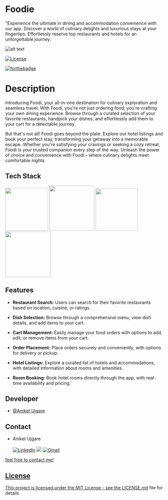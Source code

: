 # Foodie

"Experience the ultimate in dining and accommodation convenience with our app. Discover a world of culinary delights and luxurious stays at your fingertips. Effortlessly reserve top restaurants and hotels for an unforgettable journey.

![alt text](https://firebasestorage.googleapis.com/v0/b/resto-hotel-booking.appspot.com/o/github%2Ffoodii%20(1).png?alt=media&token=1c298176-215f-42c3-8928-0f158011298c)

[![License](https://img.shields.io/badge/License-MIT-green.svg)](https://opensource.org/licenses/mit/) 

[![forthebadge](https://forthebadge.com/images/badges/built-with-love.svg)](https://forthebadge.com)


# Description
Introducing Foodi, your all-in-one destination for culinary exploration and seamless travel. With Foodi, you're not just ordering food; you're crafting your own dining experience. Browse through a curated selection of your favorite restaurants, handpick your dishes, and effortlessly add them to your cart for a delectable journey.

But that's not all! Foodi goes beyond the plate. Explore our hotel listings and book your perfect stay, transforming your getaway into a memorable escape. Whether you're satisfying your cravings or seeking a cozy retreat, Foodi is your trusted companion every step of the way. Unleash the power of choice and convenience with Foodi – where culinary delights meet comfortable nights.
## Tech Stack

[<img style="width: 136px;" src="https://img.shields.io/badge/Flutter-%2302569B.svg?style=for-the-badge&logo=Flutter&logoColor=white"/>](https://flutter.dev/) 
[<img style="width: 143px;" src="https://img.shields.io/badge/firebase-ffca28?style=for-the-badge&logo=firebase&logoColor=black"/>](https://firebase.google.com/)
[<img style="width: 134px;" src="https://img.shields.io/badge/Node%20js-339933?style=for-the-badge&logo=nodedotjs&logoColor=white"/>](https://nodejs.org/en)
[<img style="width: 145px;" src="https://img.shields.io/badge/MongoDB-4EA94B?style=for-the-badge&logo=mongodb&logoColor=white"/>](https://www.mongodb.com/)



## Features

- **Restaurant Search:** Users can search for their favorite restaurants based on location, cuisine, or ratings.

- **Dish Selection:** Browse through a comprehensive menu, view dish details, and add items to your cart.

- **Cart Management:** Easily manage your food orders with options to add, edit, or remove items from your cart.

- **Order Placement:** Place orders securely and conveniently, with options for delivery or pickup.

- **Hotel Listings:** Explore a curated list of hotels and accommodations, with detailed information about rooms and amenities.
  
- **Room Booking:** Book hotel rooms directly through the app, with real-time availability and pricing.


## Developer

- [@Aniket Ujgare](https://github.com/aniketujgare)


## Contact
- Aniket Ujgare <br> <br>
<a  href="https://www.linkedin.com/in/aniket-ujgare-759666212/" target="_blank"><img alt="LinkedIn" src="https://img.shields.io/badge/linkedin%20-%230077B5.svg?&style=for-the-badge&logo=linkedin&logoColor=white" /></a>
<a href="https://twitter.com/UjgareAniket" target="_blank"><img src="https://img.shields.io/badge/twitter-%2300acee.svg?&style=for-the-badge&logo=twitter&logoColor=white&alt=twitter" /></a>
<a href="mailto:aniketujgare@gmail.com"><img  alt="Gmail" src="https://img.shields.io/badge/Gmail-D14836?style=for-the-badge&logo=gmail&logoColor=white" />

feel free to contact me!


## License
This project is licensed under the MIT License - see the [LICENSE.md](./LICENSE) file for details



